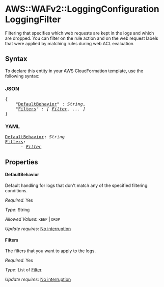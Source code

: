# AWS::WAFv2::LoggingConfiguration LoggingFilter

Filtering that specifies which web requests are kept in the logs and which are dropped. You can filter on the rule action and on the web request labels that were applied by matching rules during web ACL evaluation.

## Syntax

To declare this entity in your AWS CloudFormation template, use the following syntax:

### JSON

<pre>
{
    "<a href="#defaultbehavior" title="DefaultBehavior">DefaultBehavior</a>" : <i>String</i>,
    "<a href="#filters" title="Filters">Filters</a>" : <i>[ <a href="filter.md">Filter</a>, ... ]</i>
}
</pre>

### YAML

<pre>
<a href="#defaultbehavior" title="DefaultBehavior">DefaultBehavior</a>: <i>String</i>
<a href="#filters" title="Filters">Filters</a>: <i>
      - <a href="filter.md">Filter</a></i>
</pre>

## Properties

#### DefaultBehavior

Default handling for logs that don't match any of the specified filtering conditions.

_Required_: Yes

_Type_: String

_Allowed Values_: <code>KEEP</code> | <code>DROP</code>

_Update requires_: [No interruption](https://docs.aws.amazon.com/AWSCloudFormation/latest/UserGuide/using-cfn-updating-stacks-update-behaviors.html#update-no-interrupt)

#### Filters

The filters that you want to apply to the logs.

_Required_: Yes

_Type_: List of <a href="filter.md">Filter</a>

_Update requires_: [No interruption](https://docs.aws.amazon.com/AWSCloudFormation/latest/UserGuide/using-cfn-updating-stacks-update-behaviors.html#update-no-interrupt)
